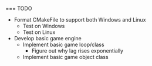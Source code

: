=== TODO
- Format CMakeFile to support both Windows and Linux
	- Test on Windows
	* Test on Linux
- Develop basic game engine
	- Implement basic game loop/class
		- Figure out why lag rises exponentially
	- Implement basic game object class
